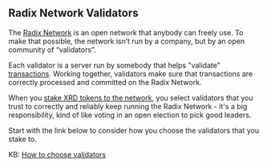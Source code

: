 ## Radix Network Validators

The [Radix Network](?glossaryAnchor=radixnetwork) is an open network that anybody can freely use. To make that possible, the network isn’t run by a company, but by an open community of “validators”.

Each validator is a server run by somebody that helps "validate" [transactions](?glossaryAnchor=transactions). Working together, validators make sure that transactions are correctly processed and committed on the Radix Network.

When you [stake XRD tokens to the network](?glossaryAnchor=networkstaking), you select validators that you trust to correctly and reliably keep running the Radix Network - it's a big responsibility, kind of like voting in an open election to pick good leaders.

Start with the link below to consider how you choose the validators that you stake to.

KB: [How to choose validators](https://learn.radixdlt.com/article/how-should-i-choose-validators-to-stake-to)
